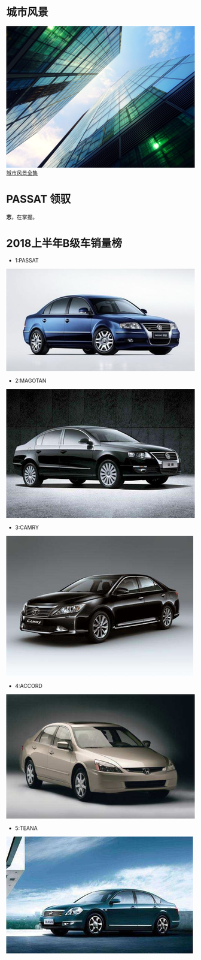 # 城市风景

![CHENGSHI](https://github.com/PHAETON175/test-007/blob/master/file01/%E5%9B%BE%E7%89%87%20(1).jpeg?raw=true)
[城市风景全集](http://www.tensorflow.org)

# PASSAT 领驭
  **志**，在掌握。
  
# 2018上半年B级车销量榜

* 1:PASSAT

![PASSAT](https://github.com/PHAETON175/test-007/blob/master/file01/PASSAT.jpg?raw=true)

* 2:MAGOTAN

![MAGOTAN](https://github.com/PHAETON175/test-007/blob/master/file01/MAGOTAN.jpg?raw=true)

* 3:CAMRY

![CAMRY](https://github.com/PHAETON175/test-007/blob/master/file01/CAMRY.jpg?raw=true)

* 4:ACCORD

![ACCORD](https://github.com/PHAETON175/test-007/blob/master/file01/ACCORD.jpg?raw=true)

* 5:TEANA

![TEANA](https://github.com/PHAETON175/test-007/blob/master/file01/TEANA.jpg?raw=true)
